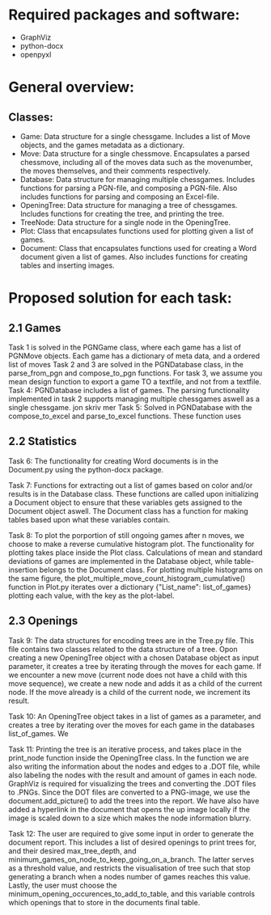 # Required packages and software:
- GraphViz
- python-docx
- openpyxl

# General overview:
## Classes:
- Game: 		Data structure for a single chessgame. Includes a list of Move objects, and the games metadata as a dictionary.
- Move: 		Data structure for a single chessmove. Encapsulates a parsed chessmove, including all of the moves data such as the movenumber, the moves themselves, and their comments respectively.
- Database: 	Data structure for managing multiple chessgames. Includes functions for parsing a PGN-file, and composing a PGN-file. Also includes functions for parsing and composing an Excel-file. 
- OpeningTree:	Data structure for managing a tree of chessgames. Includes functions for creating the tree, and printing the tree.
- TreeNode: 	Data structure for a single node in the OpeningTree.
- Plot:			Class that encapsulates functions used for plotting given a list of games. 
- Document:	 	Class that encapsulates functions used for creating a Word document given a list of games. Also includes functions for creating tables and inserting images. 

# Proposed solution for each task:
## 2.1 Games
Task 1 is solved in the PGNGame class, where each game has a list of PGNMove objects. Each game has a dictionary of meta data, and a ordered list of moves
Task 2 and 3 are solved in the PGNDatabase class, in the parse_from_pgn and compose_to_pgn functions. For task 3, we assume you mean design function to export a game TO a textfile, and not from a textfile.
Task 4: PGNDatabase includes a list of games. The parsing functionality implemented in task 2 supports managing multiple chessgames aswell as a single chessgame. jon skriv mer
Task 5: Solved in PGNDatabase with the compose_to_excel and parse_to_excel functions. These function uses 

## 2.2 Statistics

Task 6: 	The functionality for creating Word documents is in the Document.py using the python-docx package.

Task 7: 	Functions for extracting out a list of games based on color and/or results is in the Database class.
			These functions are called upon initializing a Document object to ensure that these variables gets assigned to the Document object aswell.
			The Document class has a function for making tables based upon what these variables contain.

Task 8: 	To plot the porportion of still ongoing games after n moves, we choose to make a reverse cumulative histogram plot. 
			The functionality for plotting takes place inside the Plot class.
			Calculations of mean and standard deviations of games are implemented in the Database object, while table-insertion belongs to the Document class. 
			For plotting multiple histograms on the same figure, the plot_multiple_move_count_histogram_cumulative() function in Plot.py iterates over a dictionary {"List_name": list_of_games} plotting each value, with the key as the plot-label.
	
## 2.3 Openings
Task 9:		The data structures for encoding trees are in the Tree.py file. This file contains two classes related to the data structure of a tree. 
			Opon creating a new OpeningTree object with a chosen Database object as input parameter, it creates a tree by iterating through the moves for each game. If we encounter a new move (current node does not have a child with this move sequence), we create a new node and adds it as a child of the current node. If the move already is a child of the current node, we increment its result.

Task 10: 	An OpeningTree object takes in a list of games as a parameter, and creates a tree by iterating over the moves for each game in the databases list_of_games. We 

Task 11: 	Printing the tree is an iterative process, and takes place in the print_node function inside the OpeningTree class. In the function we are also writing the information about the nodes and edges to a .DOT file, while also labeling the nodes with the result and amount of games in each node. GraphViz is required for visualizing the trees and converting the .DOT files to .PNGs.
	 		Since the DOT files are converted to a PNG-image, we use the document.add_picture() to add the trees into the report. We have also have added a hyperlink in the document that opens the up image locally if the image is scaled down to a size which makes the node information blurry.

Task 12: 	The user are required to give some input in order to generate the document report. This includes a list of desired openings to print trees for, and their desired max_tree_depth, and minimum_games_on_node_to_keep_going_on_a_branch. The latter serves as a threshold value, and restricts the visualisation of tree such that stop generating a branch when a nodes number of games reaches this value.
	 		Lastly, the user must choose the minimum_opening_occurences_to_add_to_table, and this variable controls which openings that to store in the documents final table.